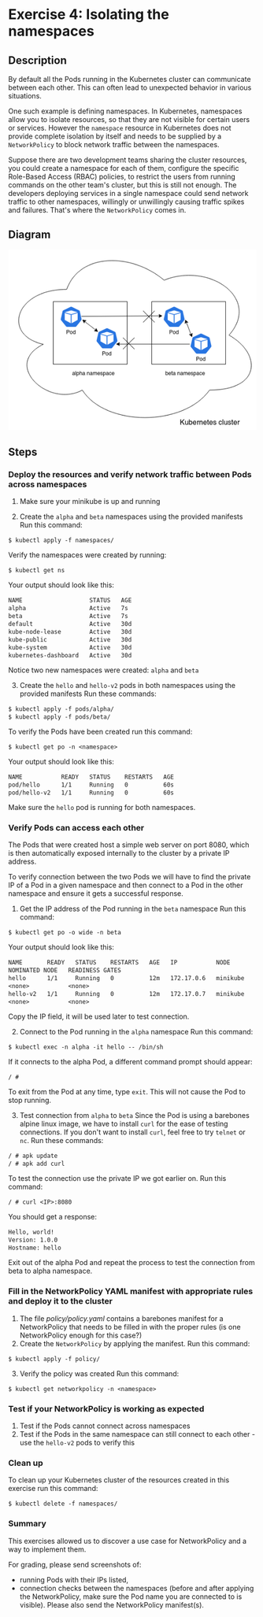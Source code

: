 # Exercise 4: Isolating the namespaces

## Description
By default all the Pods running in the Kubernetes cluster can communicate between each other.
This can often lead to unexpected behavior in various situations.

One such example is defining namespaces. In Kubernetes, namespaces allow you to isolate resources, so that they are not visible for certain users or services. However the `namespace` resource in Kubernetes does not provide complete isolation by itself and needs to be supplied by a `NetworkPolicy` to block network traffic between the namespaces.

Suppose there are two development teams sharing the cluster resources, you could create a namespace for each of them, configure the specific Role-Based Access (RBAC) policies, to restrict the users from running commands on the other team's cluster, but this is still not enough. The developers deploying services in a single namespace could send network traffic to other namespaces, willingly or unwillingly causing traffic spikes and failures.
That's where the `NetworkPolicy` comes in.

## Diagram
![](https://raw.githubusercontent.com/Blackweather/kubernetes-network-policy/master/ex4-namespace-isolation/img/arch-diagram.png)

## Steps
### Deploy the resources and verify network traffic between Pods across namespaces
1. Make sure your minikube is up and running

2. Create the `alpha` and `beta` namespaces using the provided manifests
Run this command:
```
$ kubectl apply -f namespaces/
```

Verify the namespaces were created by running:
```
$ kubectl get ns
```

Your output should look like this:
```
NAME                   STATUS   AGE
alpha                  Active   7s
beta                   Active   7s
default                Active   30d
kube-node-lease        Active   30d
kube-public            Active   30d
kube-system            Active   30d
kubernetes-dashboard   Active   30d
```

Notice two new namespaces were created: `alpha` and `beta`

3. Create the `hello` and `hello-v2` pods in both namespaces using the provided manifests
Run these commands:
```
$ kubectl apply -f pods/alpha/
$ kubectl apply -f pods/beta/
```

To verify the Pods have been created run this command:
```
$ kubectl get po -n <namespace>
```

Your output should look like this:
```
NAME           READY   STATUS    RESTARTS   AGE
pod/hello      1/1     Running   0          60s
pod/hello-v2   1/1     Running   0          60s
```

Make sure the `hello` pod is running for both namespaces.

### Verify Pods can access each other
The Pods that were created host a simple web server on port 8080, which is then automatically exposed internally to the cluster by a private IP address.

To verify connection between the two Pods we will have to find the private IP of a Pod in a given namespace and then connect to a Pod in the other namespace and ensure it gets a successful response.

1. Get the IP address of the Pod running in the `beta` namespace
Run this command:
```
$ kubectl get po -o wide -n beta
```

Your output should look like this:
```
NAME       READY   STATUS    RESTARTS   AGE   IP           NODE       NOMINATED NODE   READINESS GATES
hello      1/1     Running   0          12m   172.17.0.6   minikube   <none>           <none>
hello-v2   1/1     Running   0          12m   172.17.0.7   minikube   <none>           <none>
```

Copy the IP field, it will be used later to test connection.

2. Connect to the Pod running in the `alpha` namespace
Run this command:
```
$ kubectl exec -n alpha -it hello -- /bin/sh
```

If it connects to the alpha Pod, a different command prompt should appear:
```
/ #
```

To exit from the Pod at any time, type `exit`. This will not cause the Pod to stop running.

3. Test connection from `alpha` to `beta`
Since the Pod is using a barebones alpine linux image, we have to install `curl` for the ease of testing connections. If you don't want to install `curl`, feel free to try `telnet` or `nc`.
Run these commands:
```
/ # apk update
/ # apk add curl
```

To test the connection use the private IP we got earlier on.
Run this command:
```
/ # curl <IP>:8080
```

You should get a response:
```
Hello, world!
Version: 1.0.0
Hostname: hello
```

Exit out of the alpha Pod and repeat the process to test the connection from beta to alpha namespace.

### Fill in the NetworkPolicy YAML manifest with appropriate rules and deploy it to the cluster
1. The file *policy/policy.yaml* contains a barebones manifest for a NetworkPolicy that needs to be filled in with the proper rules (is one NetworkPolicy enough for this case?)
2. Create the `NetworkPolicy` by applying the manifest.
Run this command:
```
$ kubectl apply -f policy/
```
3. Verify the policy was created
Run this command:
```
$ kubectl get networkpolicy -n <namespace>
```

### Test if your NetworkPolicy is working as expected
1. Test if the Pods cannot connect across namespaces
2. Test if the Pods in the same namespace can still connect to each other - use the `hello-v2` pods to verify this

### Clean up
To clean up your Kubernetes cluster of the resources created in this exercise run this command:
```
$ kubectl delete -f namespaces/
```

### Summary
This exercises allowed us to discover a use case for NetworkPolicy and a way to implement them.

For grading, please send screenshots of:
- running Pods with their IPs listed,
- connection checks between the namespaces (before and after applying the NetworkPolicy, make sure the Pod name you are connected to is visible).
Please also send the NetworkPolicy manifest(s). 
